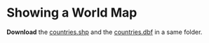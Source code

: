 # Showing a World Map
**Download** the [countries.shp](https://github.com/microcity/microcity.github.io/raw/main/docs/data/countries.shp) and the [countries.dbf](https://github.com/microcity/microcity.github.io/raw/main/docs/data/countries.dbf) in a same folder.
